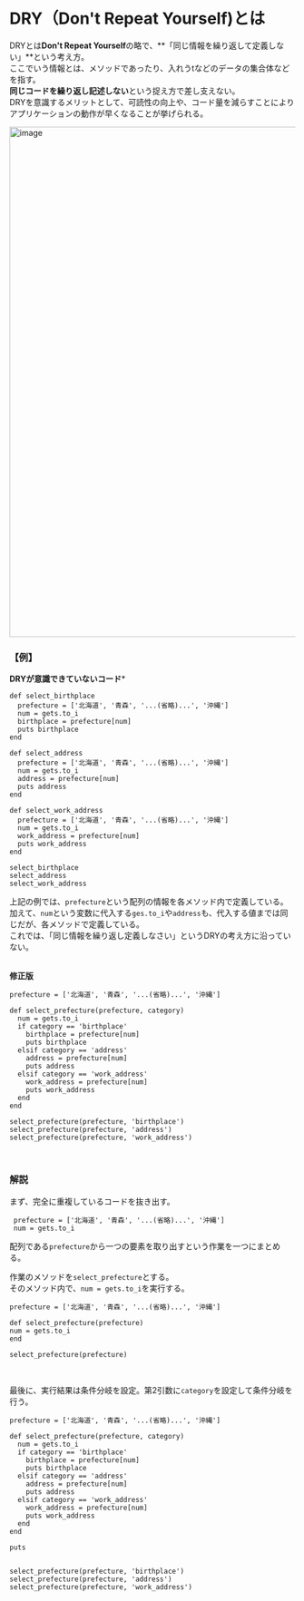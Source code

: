 # DRY（Don't Repeat Yourself)とは
DRYとは**Don't Repeat Yourself**の略で、**「同じ情報を繰り返して定義しない」**という考え方。  
ここでいう情報とは、メソッドであったり、入れうtなどのデータの集合体などを指す。  
**同じコードを繰り返し記述しない**という捉え方で差し支えない。  
DRYを意識するメリットとして、可読性の向上や、コード量を減らすことによりアプリケーションの動作が早くなることが挙げられる。  

<img width="900" alt="image" src="https://i.gyazo.com/4f72f045c67ab8e9da507068335e5b17.png">
<br>

### 【例】

**DRYが意識できていないコード***

```
def select_birthplace
  prefecture = ['北海道', '青森', '...(省略)...', '沖縄']
  num = gets.to_i
  birthplace = prefecture[num]
  puts birthplace
end

def select_address
  prefecture = ['北海道', '青森', '...(省略)...', '沖縄']
  num = gets.to_i
  address = prefecture[num]
  puts address
end

def select_work_address
  prefecture = ['北海道', '青森', '...(省略)...', '沖縄']
  num = gets.to_i
  work_address = prefecture[num]
  puts work_address
end

select_birthplace
select_address
select_work_address
```

上記の例では、`prefecture`という配列の情報を各メソッド内で定義している。  
加えて、`num`という変数に代入する`ges.to_i`や`address`も、代入する値までは同じだが、各メソッドで定義している。  
これでは、「同じ情報を繰り返し定義しなさい」というDRYの考え方に沿っていない。  
<br>

**修正版**  

```
prefecture = ['北海道', '青森', '...(省略)...', '沖縄']

def select_prefecture(prefecture, category)
  num = gets.to_i
  if category == 'birthplace'
    birthplace = prefecture[num]
    puts birthplace
  elsif category == 'address'
    address = prefecture[num]
    puts address
  elsif category == 'work_address'
    work_address = prefecture[num]
    puts work_address
  end
end

select_prefecture(prefecture, 'birthplace')
select_prefecture(prefecture, 'address')
select_prefecture(prefecture, 'work_address')
```
<br>

### 解説
まず、完全に重複しているコードを抜き出す。  

```
 prefecture = ['北海道', '青森', '...(省略)...', '沖縄']
 num = gets.to_i
 ```
 配列である`prefecture`から一つの要素を取り出すという作業を一つにまとめる。  
 
 作業のメソッドを`select_prefecture`とする。  
 そのメソッド内で、`num = gets.to_i`を実行する。  
 
 ```
 prefecture = ['北海道', '青森', '...(省略)...', '沖縄']

def select_prefecture(prefecture)
 num = gets.to_i
end

select_prefecture(prefecture)
```
<br>

最後に、実行結果は条件分岐を設定。第2引数に`category`を設定して条件分岐を行う。  

```
prefecture = ['北海道', '青森', '...(省略)...', '沖縄']

def select_prefecture(prefecture, category)
  num = gets.to_i
  if category == 'birthplace'
    birthplace = prefecture[num]
    puts birthplace
  elsif category == 'address'
    address = prefecture[num]
    puts address
  elsif category == 'work_address'
    work_address = prefecture[num]
    puts work_address
  end
end

puts 


select_prefecture(prefecture, 'birthplace')
select_prefecture(prefecture, 'address')
select_prefecture(prefecture, 'work_address')
```
